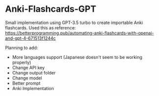 # Anki-Flashcards-GPT
Small implementation using GPT-3.5 turbo to create importable Anki flashcards.
Used this as reference: https://betterprogramming.pub/automating-anki-flashcards-with-openai-and-gpt-4-671513f1244c

Planning to add:
- More languages support (Japanese doesn't seem to be working properly)
- Change API key
- Change output folder
- Change model
- Better prompt
- Anki Implementation
